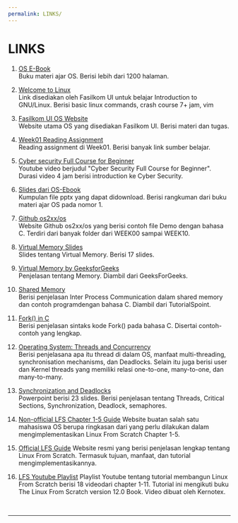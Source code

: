 ```yaml
---
permalink: LINKS/
---
```


# LINKS

1. [OS E-Book](https://www.os-book.com/OS10/)<br>
Buku materi ajar OS. Berisi lebih dari 1200 halaman.

2. [Welcome to Linux](https://osp4diss.vlsm.org/Welcome2GNULinux.html)<br>
Link disediakan oleh Fasilkom UI untuk belajar Introduction to GNU/Linux.
Berisi basic linux commands, crash course 7+ jam, vim 

3. [Fasilkom UI OS Website](https://os.vlsm.org/#idx01)<br>
Website utama OS yang disediakan Fasilkom UI. Berisi materi dan tugas.

4. [Week01 Reading Assignment](https://osp4diss.vlsm.org/W01-02.html)<br>
Reading assignment di Week01. Berisi banyak link sumber belajar.

5. [Cyber security Full Course for Beginner](https://www.youtube.com/watch?v=U_P23SqJaDc&feature=youtu.be)<br>
Youtube video berjudul "Cyber Security Full Course for Beginner". Durasi video 4 jam berisi introduction ke Cyber Security.

6. [Slides dari OS-Ebook](https://www.os-book.com/OS10/slide-dir/)<br>
Kumpulan file pptx yang dapat didownload. Berisi rangkuman dari buku materi ajar OS pada nomor 1.

7. [Github os2xx/os](https://github.com/os2xx/os)<br>
Website Github os2xx/os yang berisi contoh file Demo dengan bahasa C. Terdiri dari banyak folder dari WEEK00 sampai WEEK10.

8. [Virtual Memory Slides](https://os.vlsm.org/Slides/os05.pdf)<br>
Slides tentang Virtual Memory. Berisi 17 slides.

9. [Virtual Memory by GeeksforGeeks](https://www.geeksforgeeks.org/virtual-memory-in-operating-system/)<br>
Penjelasan tentang Memory. Diambil dari GeeksForGeeks.

10. [Shared Memory](https://www.tutorialspoint.com/inter_process_communication/inter_process_communication_shared_memory.htm)<br>
Berisi penjelasan Inter Process Communication dalam shared memory dan contoh programdengan bahasa C. Diambil dari TutorialSpoint.

11. [Fork() in C](https://www.geeksforgeeks.org/fork-system-call/)<br>
Berisi penjelasan sintaks kode Fork() pada bahasa C. Disertai contoh-contoh yang lengkap.

12. [Operating System: Threads and Concurrency](https://medium.com/@akhandmishra/operating-system-threads-and-concurrency-aec2036b90f8)<br>
Berisi penjelasana apa itu thread di dalam OS, manfaat multi-threading, synchronisation mechanisms, dan Deadlocks. Selain itu juga berisi user dan Kernel threads yang memiliki relasi one-to-one, many-to-one, dan many-to-many.

13. [Synchronization and Deadlocks](https://people.cs.pitt.edu/~aus/cs449/ts-lecture19.pdf)<br>
Powerpoint berisi 23 slides. Berisi penjelasan tentang Threads, Critical Sections, Synchronization, Deadlock, semaphores.
 
14. [Non-official LFS Chapter 1-5 Guide](https://riorio805.github.io/os232/NOTES/lfs1-5.html)
Website buatan salah satu mahasiswa OS berupa ringkasan dari yang perlu dilakukan dalam mengimplementasikan Linux From Scratch Chapter 1-5.

15. [Official LFS Guide](https://www.linuxfromscratch.org/)
Website resmi yang berisi penjelasan lengkap tentang Linux From Scratch. Termasuk tujuan, manfaat, dan tutorial mengimplementasikannya.

16. [LFS Youtube Playlist](https://www.youtube.com/playlist?list=PLyc5xVO2uDsA5QPbtj_eYU8J0qrvU6315)
Playlist Youtube tentang tutorial membangun Linux From Scratch berisi 18 videodari chapter 1-11. Tutorial ini mengikuti buku The Linux From Scratch version 12.0 Book. Video dibuat oleh Kernotex.
<br>
<hr>
